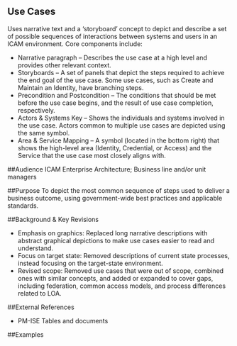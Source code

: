## Use Cases

Uses narrative text and a ‘storyboard’ concept to depict and describe a set of possible sequences of interactions between systems and users in an ICAM environment. Core components include:

* Narrative paragraph – Describes the use case at a high level and provides other relevant context.
* Storyboards – A set of panels that depict the steps required to achieve the end goal of the use case. Some use cases, such as Create and Maintain an Identity, have branching steps.
* Precondition and Postcondition – The conditions that should be met before the use case begins, and the result of use case completion, respectively.
* Actors & Systems Key – Shows the individuals and systems involved in the use case. Actors common to multiple use cases are depicted using the same symbol.
* Area & Service Mapping – A symbol (located in the bottom right) that shows the high-level area (Identity, Credential, or Access) and the Service that the use case most closely aligns with.

##Audience
ICAM Enterprise Architecture; Business line and/or unit managers

##Purpose
To depict the most common sequence of steps used to deliver a business outcome, using government-wide best practices and applicable standards.

##Background & Key Revisions
* Emphasis on graphics: Replaced long narrative descriptions with abstract graphical depictions to make use cases easier to read and understand.
* Focus on target state: Removed descriptions of current state processes, instead focusing on the target-state environment.
* Revised scope: Removed use cases that were out of scope, combined ones with similar concepts, and added or expanded to cover gaps, including federation, common access models, and process differences related to LOA.

##External References
* PM-ISE Tables and documents

##Examples
